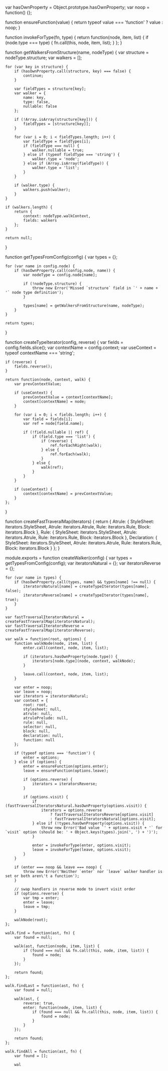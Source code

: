var hasOwnProperty = Object.prototype.hasOwnProperty;
var noop = function() {};

function ensureFunction(value) {
    return typeof value === 'function' ? value : noop;
}

function invokeForType(fn, type) {
    return function(node, item, list) {
        if (node.type === type) {
            fn.call(this, node, item, list);
        }
    };
}

function getWalkersFromStructure(name, nodeType) {
    var structure = nodeType.structure;
    var walkers = [];

    for (var key in structure) {
        if (hasOwnProperty.call(structure, key) === false) {
            continue;
        }

        var fieldTypes = structure[key];
        var walker = {
            name: key,
            type: false,
            nullable: false
        };

        if (!Array.isArray(structure[key])) {
            fieldTypes = [structure[key]];
        }

        for (var i = 0; i < fieldTypes.length; i++) {
            var fieldType = fieldTypes[i];
            if (fieldType === null) {
                walker.nullable = true;
            } else if (typeof fieldType === 'string') {
                walker.type = 'node';
            } else if (Array.isArray(fieldType)) {
                walker.type = 'list';
            }
        }

        if (walker.type) {
            walkers.push(walker);
        }
    }

    if (walkers.length) {
        return {
            context: nodeType.walkContext,
            fields: walkers
        };
    }

    return null;
}

function getTypesFromConfig(config) {
    var types = {};

    for (var name in config.node) {
        if (hasOwnProperty.call(config.node, name)) {
            var nodeType = config.node[name];

            if (!nodeType.structure) {
                throw new Error('Missed `structure` field in `' + name + '` node type definition');
            }

            types[name] = getWalkersFromStructure(name, nodeType);
        }
    }

    return types;
}

function createTypeIterator(config, reverse) {
    var fields = config.fields.slice();
    var contextName = config.context;
    var useContext = typeof contextName === 'string';

    if (reverse) {
        fields.reverse();
    }

    return function(node, context, walk) {
        var prevContextValue;

        if (useContext) {
            prevContextValue = context[contextName];
            context[contextName] = node;
        }

        for (var i = 0; i < fields.length; i++) {
            var field = fields[i];
            var ref = node[field.name];

            if (!field.nullable || ref) {
                if (field.type === 'list') {
                    if (reverse) {
                        ref.forEachRight(walk);
                    } else {
                        ref.forEach(walk);
                    }
                } else {
                    walk(ref);
                }
            }
        }

        if (useContext) {
            context[contextName] = prevContextValue;
        }
    };
}

function createFastTraveralMap(iterators) {
    return {
        Atrule: {
            StyleSheet: iterators.StyleSheet,
            Atrule: iterators.Atrule,
            Rule: iterators.Rule,
            Block: iterators.Block
        },
        Rule: {
            StyleSheet: iterators.StyleSheet,
            Atrule: iterators.Atrule,
            Rule: iterators.Rule,
            Block: iterators.Block
        },
        Declaration: {
            StyleSheet: iterators.StyleSheet,
            Atrule: iterators.Atrule,
            Rule: iterators.Rule,
            Block: iterators.Block
        }
    };
}

module.exports = function createWalker(config) {
    var types = getTypesFromConfig(config);
    var iteratorsNatural = {};
    var iteratorsReverse = {};

    for (var name in types) {
        if (hasOwnProperty.call(types, name) && types[name] !== null) {
            iteratorsNatural[name] = createTypeIterator(types[name], false);
            iteratorsReverse[name] = createTypeIterator(types[name], true);
        }
    }

    var fastTraversalIteratorsNatural = createFastTraveralMap(iteratorsNatural);
    var fastTraversalIteratorsReverse = createFastTraveralMap(iteratorsReverse);

    var walk = function(root, options) {
        function walkNode(node, item, list) {
            enter.call(context, node, item, list);

            if (iterators.hasOwnProperty(node.type)) {
                iterators[node.type](node, context, walkNode);
            }

            leave.call(context, node, item, list);
        }

        var enter = noop;
        var leave = noop;
        var iterators = iteratorsNatural;
        var context = {
            root: root,
            stylesheet: null,
            atrule: null,
            atrulePrelude: null,
            rule: null,
            selector: null,
            block: null,
            declaration: null,
            function: null
        };

        if (typeof options === 'function') {
            enter = options;
        } else if (options) {
            enter = ensureFunction(options.enter);
            leave = ensureFunction(options.leave);

            if (options.reverse) {
                iterators = iteratorsReverse;
            }

            if (options.visit) {
                if (fastTraversalIteratorsNatural.hasOwnProperty(options.visit)) {
                    iterators = options.reverse
                        ? fastTraversalIteratorsReverse[options.visit]
                        : fastTraversalIteratorsNatural[options.visit];
                } else if (!types.hasOwnProperty(options.visit)) {
                    throw new Error('Bad value `' + options.visit + '` for `visit` option (should be: ' + Object.keys(types).join(', ') + ')');
                }

                enter = invokeForType(enter, options.visit);
                leave = invokeForType(leave, options.visit);
            }
        }

        if (enter === noop && leave === noop) {
            throw new Error('Neither `enter` nor `leave` walker handler is set or both aren\'t a function');
        }

        // swap handlers in reverse mode to invert visit order
        if (options.reverse) {
            var tmp = enter;
            enter = leave;
            leave = tmp;
        }

        walkNode(root);
    };

    walk.find = function(ast, fn) {
        var found = null;

        walk(ast, function(node, item, list) {
            if (found === null && fn.call(this, node, item, list)) {
                found = node;
            }
        });

        return found;
    };

    walk.findLast = function(ast, fn) {
        var found = null;

        walk(ast, {
            reverse: true,
            enter: function(node, item, list) {
                if (found === null && fn.call(this, node, item, list)) {
                    found = node;
                }
            }
        });

        return found;
    };

    walk.findAll = function(ast, fn) {
        var found = [];

        wal